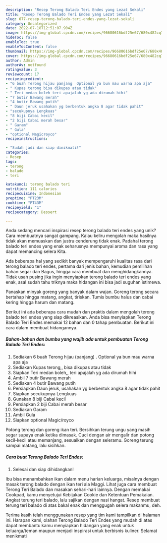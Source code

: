 ```yaml
---
description: "Resep Terong Balado Teri Endes yang Lezat Sekali"
title: "Resep Terong Balado Teri Endes yang Lezat Sekali"
slug: 677-resep-terong-balado-teri-endes-yang-lezat-sekali
category: Uncategorized
date: 2022-07-18T12:51:07.904Z
image: https://img-global.cpcdn.com/recipes/96680616bdf25e67/680x482cq70/terong-balado-teri-endes-foto-resep-utama.jpg
hideToc: false
enableToc: true
enableTocContent: false
thumbnail: https://img-global.cpcdn.com/recipes/96680616bdf25e67/680x482cq70/terong-balado-teri-endes-foto-resep-utama.jpg
cover: https://img-global.cpcdn.com/recipes/96680616bdf25e67/680x482cq70/terong-balado-teri-endes-foto-resep-utama.jpg
author: Admin
authorAv: notfound
ratingvalue: 3
reviewcount: 17
recipeingredient:
- "6 buah Terong hijau panjang  Optional ya bun mau warna apa aja"
- " Kupas terong bisa dikupas atau tidak"
- " Teri medan boleh teri apajalah yg ada dirumah hihi"
- "7 butir Bawang merah"
- "4 butir Bawang putih"
- " Daun jeruk usahakan yg berbentuk angka 8 agar tidak pahit"
- "secukupnya Lengkuas"
- "8 biji Cabai kecil"
- "2 biji Cabai merah besar"
- " Garam"
- " Gula"
- "optional Magicroyco"
recipeinstructions:

- "Sudah jadi dan siap dinikmati!"
categories:
- Resep
tags:
- terong
- balado
- teri

katakunci: terong balado teri 
nutrition: 111 calories
recipecuisine: Indonesian
preptime: "PT23M"
cooktime: "PT43M"
recipeyield: "1"
recipecategory: Dessert

---
```





Anda sedang mencari inspirasi resep terong balado teri endes yang unik? Cara membuatnya sangat gampang. Kalau keliru mengolah maka hasilnya tidak akan memuaskan dan justru cenderung tidak enak. Padahal terong balado teri endes yang enak seharusnya mempunyai aroma dan rasa yang dapat memancing selera Kita.





Ada beberapa hal yang sedikit banyak mempengaruhi kualitas rasa dari terong balado teri endes, pertama dari jenis bahan, kemudian pemilihan bahan segar dan Bagus, hingga cara membuat dan menghidangkannya. Tidak usah pusing jika ingin menyiapkan terong balado teri endes yang enak,      asal sudah tahu triknya maka hidangan ini bisa jadi suguhan istimewa.














Panaskan minyak goreng yang banyak dalam wajan. Goreng terong secara bertahap hingga matang, angkat, tiriskan. Tumis bumbu halus dan cabai kering hingga harum dan matang.






Berikut ini ada beberapa cara mudah dan praktis dalam mengolah terong balado teri endes yang siap dikreasikan. Anda bisa menyiapkan Terong Balado Teri Endes memakai 12 bahan dan 0 tahap pembuatan. Berikut ini cara dalam membuat hidangannya.

<!--inarticleads1-->

##### Bahan-bahan dan bumbu yang wajib ada untuk pembuatan Terong Balado Teri Endes:

1. Sediakan 6 buah Terong hijau (panjang) . Optional ya bun mau warna apa aja
1. Sediakan  Kupas terong,, bisa dikupas atau tidak
1. Siapkan  Teri medan boleh,, teri apajalah yg ada dirumah hihi
1. Ambil 7 butir Bawang merah
1. Sediakan 4 butir Bawang putih
1. Persiapkan  Daun jeruk, usahakan yg berbentuk angka 8 agar tidak pahit
1. Siapkan secukupnya Lengkuas
1. Gunakan 8 biji Cabai kecil
1. Persiapkan 2 biji Cabai merah besar
1. Sediakan  Garam
1. Ambil  Gula
1. Siapkan optional Magic/royco


Potong terong dan goreng ikan teri. Bersihkan terung ungu yang masih segar supaya enak ketika dimasak. Cuci dengan air mengalir dan potong kecil-kecil atau memanjang, sesuaikan dengan seleramu. Goreng terung sampai matang, lalu sisihkan. 

<!--inarticleads2-->

##### Cara buat Terong Balado Teri Endes:


1. Selesai dan siap dihidangkan!

Ibu bisa menambahkan ikan dalam menu harian keluarga, misalnya dengan masak terong balado dengan ikan teri ala Maggi. Lihat juga cara membuat Terong Teri Balado dan masakan sehari-hari lainnya. Dengan memakai Cookpad, kamu menyetujui Kebijakan Cookie dan Ketentuan Pemakaian. Angkat terung teri balado, lalu sajikan dengan nasi hangat. Resep membuat terung teri balado di atas bakal enak dan menggugah selera makanmu, deh. 

Terima kasih telah menggunakan resep yang tim kami tampilkan di halaman ini. Harapan kami, olahan Terong Balado Teri Endes yang mudah di atas dapat membantu kamu menyiapkan hidangan yang enak untuk keluarga/teman maupun menjadi inspirasi untuk berbisnis kuliner. Selamat menikmati
